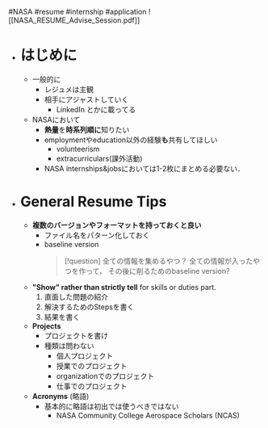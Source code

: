 #NASA #resume #internship #application
![[NASA_RESUME_Advise_Session.pdf]]

- # はじめに
	- 一般的に
		- レジュメは主観
		- 相手にアジャストしていく
			- LinkedIn とかに載ってる
	- NASAにおいて
		- **熱量**を**時系列順に**知りたい
		- employmentやeducation以外の経験**も**共有してほしい
			- volunteerism
			- extracurriculars(課外活動)
		- NASA internships&jobsにおいては1-2枚にまとめる必要ない．
- # General Resume Tips
	- **複数のバージョンやフォーマットを持っておくと良い**
		- ファイル名をパターン化しておく
		- baseline version
			> [!question] 全ての情報を集めるやつ？
			> 全ての情報が入ったやつを作って，
			> その後に削るためのbaseline version?
	- **"Show" rather than strictly tell** for skills or duties part.
		1. 直面した問題の紹介
		2. 解決するためのStepsを書く
		3. 結果を書く
	- **Projects**
		- プロジェクトを書け
		- 種類は問わない
			- 個人プロジェクト
			- 授業でのプロジェクト
			- organizationでのプロジェクト
			- 仕事でのプロジェクト
	- **Acronyms** (略語)
		- 基本的に略語は初出では使うべきではない
			- NASA Community College Aerospace Scholars (NCAS)